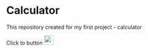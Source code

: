 # Calculator
This repository created for my first project  - calculator

Click to  button [<img src="https://e1.pngegg.com/pngimages/1007/12/png-clipart-macos-app-icons-calculator.png" width="25"/>](https://ovcharenkobohdan.github.io/Calculator/)
